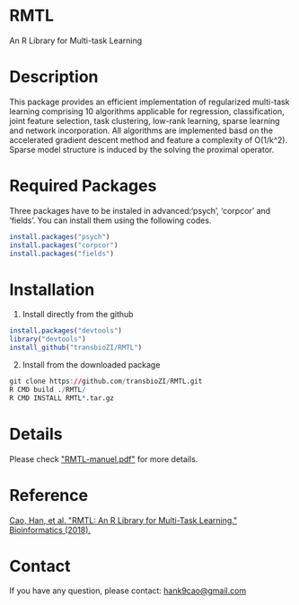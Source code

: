 # RMTL
An R Library for Multi-task Learning

# Description 
This package provides an efficient implementation of regularized multi-task learning comprising 10 algorithms applicable for regression, classification, joint feature selection, task clustering, low-rank learning, sparse learning and network incorporation. All algorithms are implemented basd on the accelerated gradient descent method and feature a complexity of O(1/k^2). Sparse model structure is induced by the solving the proximal operator.

# Required Packages
Three packages have to be instaled in advanced:‘psych’, ‘corpcor’ and ‘fields’. You can install them using the following codes.
```R
install.packages("psych")
install.packages("corpcor")
install.packages("fields")
```

# Installation
1) Install directly from the github
```R
install.packages("devtools")
library("devtools")
install_github("transbioZI/RMTL")
```

2) Install from the downloaded package
```R
git clone https://github.com/transbioZI/RMTL.git
R CMD build ./RMTL/
R CMD INSTALL RMTL*.tar.gz
```

# Details
Please check ["RMTL-manuel.pdf"](https://github.com/transbioZI/RMTL/blob/master/RMTL-manual.pdf) for more details.

# Reference
[Cao, Han, et al. "RMTL: An R Library for Multi-Task Learning." Bioinformatics (2018).](https://doi.org/10.1093/bioinformatics/bty831)


# Contact
If you have any question, please contact: hank9cao@gmail.com
